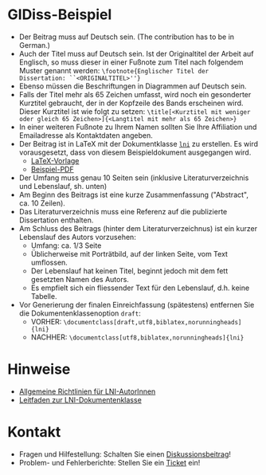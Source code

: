 # GIDiss-Beispiel
- Der Beitrag muss auf Deutsch sein. (The contribution has to be in German.)
- Auch der Titel muss auf Deutsch sein. Ist der Originaltitel der Arbeit auf Englisch, so muss dieser in einer Fußnote zum Titel nach folgendem Muster genannt werden:
    `\footnote{Englischer Titel der Dissertation: ``<ORIGINALTITEL>''}`
- Ebenso müssen die Beschriftungen in Diagrammen auf Deutsch sein.
- Falls der Titel mehr als 65 Zeichen umfasst, wird noch ein gesonderter Kurztitel gebraucht, der in der Kopfzeile des Bands erscheinen wird. Dieser Kurztitel ist wie folgt zu setzen:
  `\title[<Kurztitel mit weniger oder gleich 65 Zeichen>]{<Langtitel mit mehr als 65 Zeichen>}`
- In einer weiteren Fußnote zu Ihrem Namen sollten Sie Ihre Affiliation und Emailadresse als Kontaktdaten angeben.
- Der Beitrag ist in LaTeX mit der Dokumentklasse [`lni`](https://github.com/gi-ev/LNI) zu erstellen. Es wird vorausgesetzt, dass von diesem Beispieldokument ausgegangen wird.
  - [LaTeX-Vorlage](https://github.com/nm-wu/GIDiss-Beispiel/releases/download/latest/GIDiss-Beispiel.zip)
  - [Beispiel-PDF](https://github.com/nm-wu/GIDiss-Beispiel/releases/download/latest/GIDiss-Beispiel.zip)
- Der Umfang muss genau 10 Seiten sein (inklusive Literaturverzeichnis und Lebenslauf, sh. unten)
- Am Beginn des Beitrags ist eine kurze Zusammenfassung ("Abstract", ca. 10 Zeilen).
- Das Literaturverzeichnis muss eine Referenz auf die publizierte Dissertation enthalten.
- Am Schluss des Beitrags (hinter dem Literaturverzeichnus) ist ein kurzer Lebenslauf des Autors vorzusehen:
  - Umfang: ca. 1/3 Seite 
  - Üblicherweise mit Porträtbild, auf der linken Seite, vom Text umflossen. 
  - Der Lebenslauf hat keinen Titel, beginnt jedoch mit dem fett gesetzten Namen des Autors.
  - Es empfielt sich ein fliessender Text für den Lebenslauf, d.h. keine Tabelle.
- Vor Generierung der finalen Einreichfassung (spätestens) entfernen Sie die Dokumentenklassenoption `draft`:
  - VORHER: `\documentclass[draft,utf8,biblatex,norunningheads]{lni}`
  - NACHHER: `\documentclass[utf8,biblatex,norunningheads]{lni}`
# Hinweise
- [Allgemeine Richtlinien für LNI-AutorInnen](https://gi.de/fileadmin/GI/Hauptseite/Service/Publikationen/LNI/LNI-Autorenrichtlinien.docx)
- [Leitfaden zur LNI-Dokumentenklasse](http://mirrors.ctan.org/macros/latex/contrib/lni/lni-instructions.pdf)
# Kontakt
- Fragen und Hilfestellung: Schalten Sie einen [Diskussionsbeitrag](https://github.com/nm-wu/GIDiss-Beispiel/discussions/new)!
- Problem- und Fehlerberichte: Stellen Sie ein [Ticket](https://github.com/nm-wu/GIDiss-Beispiel/issues/new/choose) ein!

